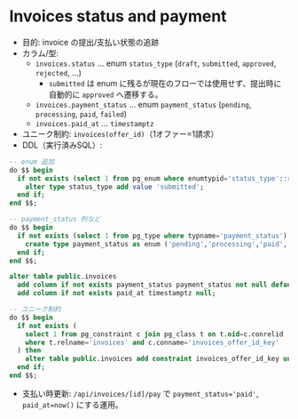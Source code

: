 # Invoices status and payment

- 目的: invoice の提出/支払い状態の追跡
- カラム/型:
  - `invoices.status` … enum `status_type` (`draft`, `submitted`, `approved`, `rejected`, …)
    - `submitted` は enum に残るが現在のフローでは使用せず、提出時に自動的に `approved` へ遷移する。
  - `invoices.payment_status` … enum `payment_status` (`pending`, `processing`, `paid`, `failed`)
  - `invoices.paid_at` … `timestamptz`
- ユニーク制約: `invoices(offer_id)`（1オファー=1請求）
- DDL（実行済みSQL）:
```sql
-- enum 追加
do $$ begin
  if not exists (select 1 from pg_enum where enumtypid='status_type'::regtype and enumlabel='submitted') then
    alter type status_type add value 'submitted';
  end if;
end $$;

-- payment_status 列など
do $$ begin
  if not exists (select 1 from pg_type where typname='payment_status') then
    create type payment_status as enum ('pending','processing','paid','failed');
  end if;
end $$;

alter table public.invoices
  add column if not exists payment_status payment_status not null default 'pending',
  add column if not exists paid_at timestamptz null;

-- ユニーク制約
do $$ begin
  if not exists (
    select 1 from pg_constraint c join pg_class t on t.oid=c.conrelid
    where t.relname='invoices' and c.conname='invoices_offer_id_key'
  ) then
    alter table public.invoices add constraint invoices_offer_id_key unique (offer_id);
  end if;
end $$;
```
- 支払い時更新: `/api/invoices/[id]/pay` で `payment_status='paid'`, `paid_at=now()` にする運用。
